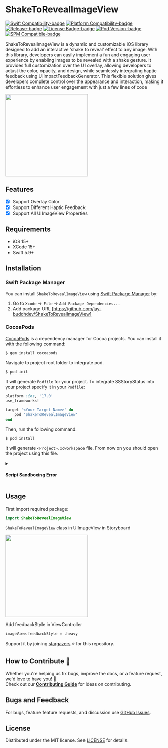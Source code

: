 
# ShakeToRevealImageView

<!-- Badges -->

[![Swift Compatibility-badge]][Swift Package Index]
[![Platform Compatibility-badge]][Swift Package Index]
[![Release-badge]][Release]
[![License Badge-badge]][license]
[![Pod Version-badge]][CocoaPods]
[![SPM Compatible-badge]][Swift Package Manager]

<!-- Description -->

ShakeToRevealImageView is a dynamic and customizable iOS library designed to add an interactive 'shake to reveal' effect to any image. With this library, developers can easily implement a fun and engaging user experience by enabling images to be revealed with a shake gesture. It provides full customization over the UI overlay, allowing developers to adjust the color, opacity, and design, while seamlessly integrating haptic feedback using UIImpactFeedbackGenerator. This flexible solution gives developers complete control over the appearance and interaction, making it effortless to enhance user engagement with just a few lines of code

<!-- Previews -->
<img width=260px src="https://github.com/jay-buddhdev/ShakeToRevealImageView/blob/feature/Initial_setup/ShakeToRevealImageView.gif" />

## Features

- [x] Support Overlay Color
- [x] Support Different Haptic Feedback
- [x] Support All UIImageView Properties

## Requirements

- iOS 15+
- XCode 15+
- Swift 5.9+

## Installation

### Swift Package Manager

You can install `ShakeToRevealImageView` using [Swift Package Manager] by:

1. Go to `Xcode` -> `File` -> `Add Package Dependencies...`
2. Add package URL [https://github.com/jay-buddhdev/ShakeToRevealImageView]

### CocoaPods

[CocoaPods][CocoaPods.org] is a dependency manager for Cocoa projects. You can install it with the following command:

```bash
$ gem install cocoapods
```

Navigate to project root folder to integrate pod.

```bash
$ pod init
```

It will generate `Podfile` for your project. To integrate SSStoryStatus into your project specify it in your `Podfile`:

```ruby
platform :ios, '17.0'
use_frameworks!

target '<Your Target Name>' do
    pod 'ShakeToRevealImageView'
end
```

Then, run the following command:

```bash
$ pod install
```

It will generate `<Project>.xcworkspace` file. From now on you should open the project using this file.

<details>
<summary><h4> Script Sandboxing Error</h4></summary>

If you face build error `Command PhaseScriptExecution failed with a nonzero exit code` then follow this steps:

Go to project `Build Settings` -. Search for `User Script Sandboxing` -> Set to `No`.

Refrence - [User Script Sandboxing]
</details>

## Usage

First import required package:

```swift
import ShakeToRevealImageView
```

`ShakeToRevealImageView` class in UIImageView in Storyboard

<img width=260px src="https://github.com/jay-buddhdev/ShakeToRevealImageView/blob/feature/Initial_setup/shakeToRevealImageView_CustomClass.png" />

 Add feedbackStyle in ViewController
```swift
imageView.feedbackStyle = .heavy
```
Support it by joining [stargazers] :star: for this repository.

## How to Contribute :handshake:

Whether you're helping us fix bugs, improve the docs, or a feature request, we'd love to have you! :muscle: \
Check out our __[Contributing Guide]__ for ideas on contributing.

## Bugs and Feedback

For bugs, feature feature requests, and discussion use [GitHub Issues].

## License

Distributed under the MIT license. See [LICENSE] for details.

<!-- Reference links -->

[Swift Package Manager]:    https://www.swift.org/package-manager

[Swift Package Index]:      https://swiftpackageindex.com/jay-buddhdev/ShakeToRevealImageView

[CocoaPods]:                https://cocoapods.org/pods/ShakeToRevealImageView

[CocoaPods.org]:            https://cocoapods.org/

[User Script Sandboxing]:   https://github.com/CocoaPods/CocoaPods/issues/11946#issuecomment-1587846325

[Release]:                  https://github.com/jay-buddhdev/ShakeToRevealImageView/releases/latest

[Customization Guide]:      docs/Customization.md

[stargazers]:               https://github.com/jay-buddhdev/ShakeToRevealImageView/stargazers

[Contributing Guide]:       CONTRIBUTING.md

[Github Issues]:            https://github.com/jay-buddhdev/ShakeToRevealImageView/issues

[license]:                  LICENSE

<!-- Badges -->

[Platform Compatibility-badge]: https://img.shields.io/endpoint?url=https%3A%2F%2Fswiftpackageindex.com%2Fapi%2Fpackages%2Fjay-buddhdev%2FShakeToRevealImageViews%2Fbadge%3Ftype%3Dplatforms

[Swift Compatibility-badge]:    https://img.shields.io/endpoint?url=https%3A%2F%2Fswiftpackageindex.com%2Fapi%2Fpackages%2Fjay-buddhdev%2FShakeToRevealImageView%2Fbadge%3Ftype%3Dswift-versions

[Release-badge]:                https://img.shields.io/github/v/release/jay-buddhdev/ShakeToRevealImageView

[License Badge-badge]:          https://img.shields.io/github/license/jay-buddhdev/ShakeToRevealImageView

[Pod Version-badge]:            https://img.shields.io/cocoapods/v/ShakeToRevealImageView

[SPM Compatible-badge]:         https://img.shields.io/badge/Swift_Package_Manager-compatible-coolgreen
